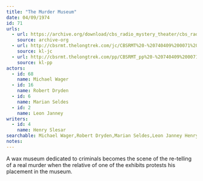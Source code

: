 ```yaml
---
title: "The Murder Museum"
date: 04/09/1974
id: 71
urls: 
  - url: https://archive.org/download/cbs_radio_mystery_theater/cbs_radio_mystery_theater-0051-0100.zip/cbs_radio_mystery_theater-0051-0100%2Fcbsrmt_0071_the_murder_museum.mp3
    source: archive-org
  - url: http://cbsrmt.thelongtrek.com/jc/CBSRMT%20-%20740409%200071%20Murder%20Museum%20vbr%20kb2_jc.mp3
    source: kl-jc
  - url: http://cbsrmt.thelongtrek.com/pp/CBSRMT_pp%20-%20740409%200071%20The%20Murder%20Museum.mp3
    source: kl-pp
actors:  
  - id: 68
    name: Michael Wager  
  - id: 16
    name: Robert Dryden  
  - id: 6
    name: Marian Seldes  
  - id: 2
    name: Leon Janney
writers:  
  - id: 4
    name: Henry Slesar
searchable: Michael Wager,Robert Dryden,Marian Seldes,Leon Janney Henry Slesar
notes:  
---
```

A wax museum dedicated to criminals becomes the scene of the re-telling of a real murder when the relative of one of the exhibits protests his placement in the museum.